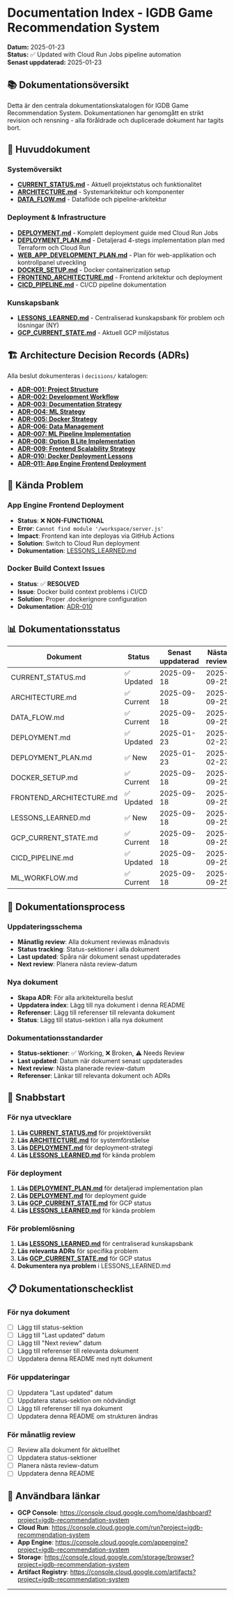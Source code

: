 # Documentation Index - IGDB Game Recommendation System

**Datum:** 2025-01-23  
**Status:** ✅ Updated with Cloud Run Jobs pipeline automation  
**Senast uppdaterad:** 2025-01-23

## 📚 **Dokumentationsöversikt**

Detta är den centrala dokumentationskatalogen för IGDB Game Recommendation System. Dokumentationen har genomgått en strikt revision och rensning - alla föråldrade och duplicerade dokument har tagits bort.

## 🎯 **Huvuddokument**

### **Systemöversikt**
- **[CURRENT_STATUS.md](CURRENT_STATUS.md)** - Aktuell projektstatus och funktionalitet
- **[ARCHITECTURE.md](ARCHITECTURE.md)** - Systemarkitektur och komponenter
- **[DATA_FLOW.md](DATA_FLOW.md)** - Dataflöde och pipeline-arkitektur

### **Deployment & Infrastructure**
- **[DEPLOYMENT.md](DEPLOYMENT.md)** - Komplett deployment guide med Cloud Run Jobs
- **[DEPLOYMENT_PLAN.md](DEPLOYMENT_PLAN.md)** - Detaljerad 4-stegs implementation plan med Terraform och Cloud Run
- **[WEB_APP_DEVELOPMENT_PLAN.md](WEB_APP_DEVELOPMENT_PLAN.md)** - Plan för web-applikation och kontrollpanel utveckling
- **[DOCKER_SETUP.md](DOCKER_SETUP.md)** - Docker containerization setup
- **[FRONTEND_ARCHITECTURE.md](FRONTEND_ARCHITECTURE.md)** - Frontend arkitektur och deployment
- **[CICD_PIPELINE.md](CICD_PIPELINE.md)** - CI/CD pipeline dokumentation

### **Kunskapsbank**
- **[LESSONS_LEARNED.md](LESSONS_LEARNED.md)** - Centraliserad kunskapsbank för problem och lösningar (NY)
- **[GCP_CURRENT_STATE.md](GCP_CURRENT_STATE.md)** - Aktuell GCP miljöstatus

## 🏗️ **Architecture Decision Records (ADRs)**

Alla beslut dokumenteras i `decisions/` katalogen:

- **[ADR-001: Project Structure](decisions/001-project-structure.md)**
- **[ADR-002: Development Workflow](decisions/002-development-workflow.md)**
- **[ADR-003: Documentation Strategy](decisions/003-documentation-strategy.md)**
- **[ADR-004: ML Strategy](decisions/004-ml-strategy.md)**
- **[ADR-005: Docker Strategy](decisions/005-docker-strategy.md)**
- **[ADR-006: Data Management](decisions/006-data-management.md)**
- **[ADR-007: ML Pipeline Implementation](decisions/007-ml-pipeline-implementation.md)**
- **[ADR-008: Option B Lite Implementation](decisions/008-option-b-lite-implementation.md)**
- **[ADR-009: Frontend Scalability Strategy](decisions/009-frontend-scalability-strategy.md)**
- **[ADR-010: Docker Deployment Lessons](decisions/010-docker-deployment-lessons.md)**
- **[ADR-011: App Engine Frontend Deployment](decisions/011-app-engine-frontend-deployment.md)**

## 🚨 **Kända Problem**

### **App Engine Frontend Deployment**
- **Status**: ❌ **NON-FUNCTIONAL**
- **Error**: `Cannot find module '/workspace/server.js'`
- **Impact**: Frontend kan inte deployas via GitHub Actions
- **Solution**: Switch to Cloud Run deployment
- **Dokumentation**: [LESSONS_LEARNED.md](LESSONS_LEARNED.md)

### **Docker Build Context Issues**
- **Status**: ✅ **RESOLVED**
- **Issue**: Docker build context problems i CI/CD
- **Solution**: Proper .dockerignore configuration
- **Dokumentation**: [ADR-010](decisions/010-docker-deployment-lessons.md)

## 📊 **Dokumentationsstatus**

| Dokument | Status | Senast uppdaterad | Nästa review |
|----------|--------|-------------------|---------------|
| CURRENT_STATUS.md | ✅ Updated | 2025-09-18 | 2025-09-25 |
| ARCHITECTURE.md | ✅ Current | 2025-09-18 | 2025-09-25 |
| DATA_FLOW.md | ✅ Current | 2025-09-18 | 2025-09-25 |
| DEPLOYMENT.md | ✅ Updated | 2025-01-23 | 2025-02-23 |
| DEPLOYMENT_PLAN.md | ✅ New | 2025-01-23 | 2025-02-23 |
| DOCKER_SETUP.md | ✅ Current | 2025-09-18 | 2025-09-25 |
| FRONTEND_ARCHITECTURE.md | ✅ Updated | 2025-09-18 | 2025-09-25 |
| LESSONS_LEARNED.md | ✅ New | 2025-09-18 | 2025-09-25 |
| GCP_CURRENT_STATE.md | ✅ Current | 2025-09-18 | 2025-09-25 |
| CICD_PIPELINE.md | ✅ Updated | 2025-09-18 | 2025-09-25 |
| ML_WORKFLOW.md | ✅ Current | 2025-09-18 | 2025-09-25 |

## 🔄 **Dokumentationsprocess**

### **Uppdateringsschema**
- **Månatlig review**: Alla dokument reviewas månadsvis
- **Status tracking**: Status-sektioner i alla dokument
- **Last updated**: Spåra när dokument senast uppdaterades
- **Next review**: Planera nästa review-datum

### **Nya dokument**
- **Skapa ADR**: För alla arkitekturella beslut
- **Uppdatera index**: Lägg till nya dokument i denna README
- **Referenser**: Lägg till referenser till relevanta dokument
- **Status**: Lägg till status-sektion i alla nya dokument

### **Dokumentationsstandarder**
- **Status-sektioner**: ✅ Working, ❌ Broken, ⚠️ Needs Review
- **Last updated**: Datum när dokument senast uppdaterades
- **Next review**: Nästa planerade review-datum
- **Referenser**: Länkar till relevanta dokument och ADRs

## 🎯 **Snabbstart**

### **För nya utvecklare**
1. **Läs [CURRENT_STATUS.md](CURRENT_STATUS.md)** för projektöversikt
2. **Läs [ARCHITECTURE.md](ARCHITECTURE.md)** för systemförståelse
3. **Läs [DEPLOYMENT.md](DEPLOYMENT.md)** för deployment-strategi
4. **Läs [LESSONS_LEARNED.md](LESSONS_LEARNED.md)** för kända problem

### **För deployment**
1. **Läs [DEPLOYMENT_PLAN.md](DEPLOYMENT_PLAN.md)** för detaljerad implementation plan
2. **Läs [DEPLOYMENT.md](DEPLOYMENT.md)** för deployment guide
3. **Läs [GCP_CURRENT_STATE.md](GCP_CURRENT_STATE.md)** för GCP status
4. **Läs [LESSONS_LEARNED.md](LESSONS_LEARNED.md)** för kända problem

### **För problemlösning**
1. **Läs [LESSONS_LEARNED.md](LESSONS_LEARNED.md)** för centraliserad kunskapsbank
2. **Läs relevanta ADRs** för specifika problem
3. **Läs [GCP_CURRENT_STATE.md](GCP_CURRENT_STATE.md)** för GCP status
4. **Dokumentera nya problem** i LESSONS_LEARNED.md

## 📋 **Dokumentationschecklist**

### **För nya dokument**
- [ ] Lägg till status-sektion
- [ ] Lägg till "Last updated" datum
- [ ] Lägg till "Next review" datum
- [ ] Lägg till referenser till relevanta dokument
- [ ] Uppdatera denna README med nytt dokument

### **För uppdateringar**
- [ ] Uppdatera "Last updated" datum
- [ ] Uppdatera status-sektion om nödvändigt
- [ ] Lägg till referenser till nya dokument
- [ ] Uppdatera denna README om strukturen ändras

### **För månatlig review**
- [ ] Review alla dokument för aktuellhet
- [ ] Uppdatera status-sektioner
- [ ] Planera nästa review-datum
- [ ] Uppdatera denna README

## 🔗 **Användbara länkar**

- **GCP Console**: https://console.cloud.google.com/home/dashboard?project=igdb-recommendation-system
- **Cloud Run**: https://console.cloud.google.com/run?project=igdb-recommendation-system
- **App Engine**: https://console.cloud.google.com/appengine?project=igdb-recommendation-system
- **Storage**: https://console.cloud.google.com/storage/browser?project=igdb-recommendation-system
- **Artifact Registry**: https://console.cloud.google.com/artifacts?project=igdb-recommendation-system

---

